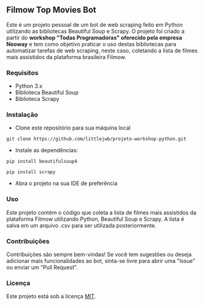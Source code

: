 ## Filmow Top Movies Bot

Este é um projeto pessoal de um bot de web scraping feito em Python utilizando as bibliotecas Beautiful Soup e Scrapy. O projeto foi criado a partir do <b>workshop "Todas Programadoras" oferecido pela empresa Neoway</b> e tem como objetivo praticar o uso destas bibliotecas para automatizar tarefas de web scraping, neste caso, coletando a lista de filmes mais assistidos da plataforma brasileira Filmow.

### Requisitos
- Python 3.x
- Biblioteca Beautiful Soup
- Biblioteca Scrapy

### Instalação
- Clone este repositório para sua máquina local
 
``git clone https://github.com/littlejwb/projeto-workshop-python.git``
  
- Instale as dependências:

``pip install beautifulsoup4 ``

``pip install scrapy``

- Abra o projeto na sua IDE de preferência

### Uso
Este projeto contém o código que coleta a lista de filmes mais assistidos da plataforma Filmow utilizando Python, Beautiful Soup e Scrapy. A lista é salva em um arquivo .csv para ser utilizada posteriormente.

### Contribuições
Contribuições são sempre bem-vindas! Se você tem sugestões ou deseja adicionar mais funcionalidades ao bot, sinta-se livre para abrir uma "Issue" ou enviar um "Pull Request".

### Licença
Este projeto está sob a licença [MIT](https://opensource.org/licenses/MIT).

